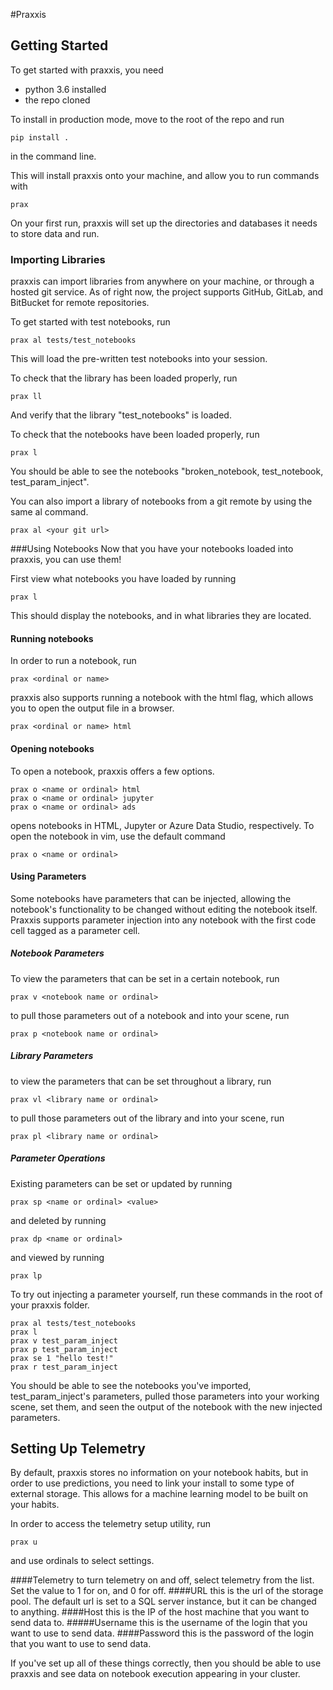 #Praxxis
## Getting Started

To get started with praxxis, you need
 - python 3.6 installed
 - the repo cloned


To install in production mode, move to the root of the repo and run

```
pip install .
```
in the command line.

This will install praxxis onto your machine, and allow you to run commands with
```
prax
```

On your first run, praxxis will set up the directories and databases it needs to store data and run.

### Importing Libraries
praxxis can import libraries from anywhere on your machine, or through a hosted git service. As of right now, the project supports GitHub, GitLab, and BitBucket for remote repositories.

To get started with test notebooks, run
```
prax al tests/test_notebooks
```

This will load the pre-written test notebooks into your session.

To check that the library has been loaded properly, run
```
prax ll
```
And verify that the library "test_notebooks" is loaded.

To check that the notebooks have been loaded properly, run
```
prax l
```

You should be able to see the notebooks "broken_notebook, test_notebook, test_param_inject".

You can also import a library of notebooks from a git remote by using the same al command.
```
prax al <your git url>
```

###Using Notebooks
Now that you have your notebooks loaded into praxxis, you can use them!

First view what notebooks you have loaded by running
```
prax l
```
This should display the notebooks, and in what libraries they are located.

#### Running notebooks

In order to run a notebook, run
```
prax <ordinal or name>
```
praxxis also supports running a notebook with the html flag, which allows you to open the output file in a browser.
```
prax <ordinal or name> html
```

#### Opening notebooks

To open a notebook, praxxis offers a few options.
```
prax o <name or ordinal> html
prax o <name or ordinal> jupyter
prax o <name or ordinal> ads
```
opens notebooks in HTML, Jupyter or Azure Data Studio, respectively.
To open the notebook in vim, use the default command
```
prax o <name or ordinal>
```
#### Using Parameters
Some notebooks have parameters that can be injected, allowing the notebook's functionality to be changed without editing the notebook itself. Praxxis supports parameter injection into any notebook with the first code cell tagged as a parameter cell.


##### Notebook Parameters
To view the parameters that can be set in a certain notebook, run
```
prax v <notebook name or ordinal>
```
to pull those parameters out of a notebook and into your scene, run
```
prax p <notebook name or ordinal>
```

##### Library Parameters
to view the parameters that can be set throughout a library, run
```
prax vl <library name or ordinal>
```
to pull those parameters out of the library and into your scene, run
```
prax pl <library name or ordinal>
```
##### Parameter Operations
Existing parameters can be set or updated by running
```
prax sp <name or ordinal> <value>
```
and deleted by running
```
prax dp <name or ordinal>
```
and viewed by running
```
prax lp
```
To try out injecting a parameter yourself, run these commands in the root of your praxxis folder.
```
prax al tests/test_notebooks
prax l
prax v test_param_inject
prax p test_param_inject
prax se 1 "hello test!"
prax r test_param_inject
```

You should be able to see the notebooks you've imported, test_param_inject's parameters, pulled those parameters into your working scene, set them, and seen the output of the notebook with the new injected parameters.


## Setting Up Telemetry

By default, praxxis stores no information on your notebook habits, but in order to use predictions, you need to link your install to some type of external storage. This allows for a machine learning model to be built on your habits.

In order to access the telemetry setup utility, run

```
prax u
```
and use ordinals to select settings.

####Telemetry
to turn telemetry on and off, select telemetry from the list. Set the value to 1 for on, and 0 for off.
####URL
this is the url of the storage pool. The default url is set to a SQL server instance, but it can be changed to anything.
####Host
this is the IP of the host machine that you want to send data to.
#####Username
this is the username of the login that you want to use to send data.
####Password
this is the password of the login that you want to use to send data.

If you've set up all of these things correctly, then you should be able to use praxxis and see data on notebook execution appearing in your cluster.
